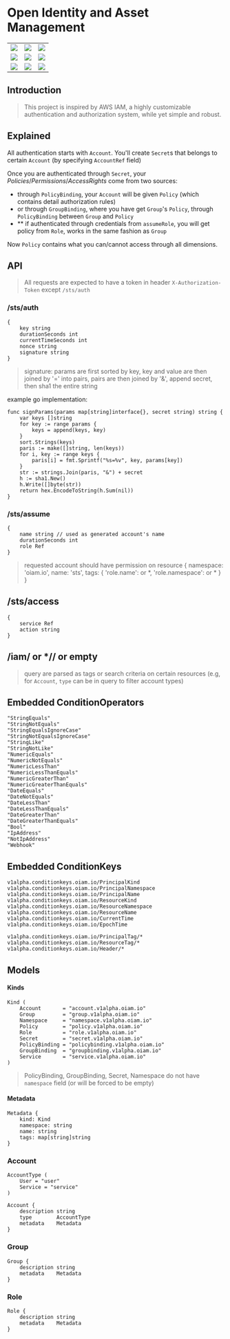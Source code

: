 # Open Identity and Asset Management

<table>
  <tr>
    <td><img src="https://github.com/joesonw/oiam/blob/master/images/1.png?raw=true"></td>
    <td><img src="https://github.com/joesonw/oiam/blob/master/images/2.png?raw=true"></td>
    <td><img src="https://github.com/joesonw/oiam/blob/master/images/3.png?raw=true"></td>
  </tr>
  <tr>
    <td><img src="https://github.com/joesonw/oiam/blob/master/images/4.png?raw=true"></td>
    <td><img src="https://github.com/joesonw/oiam/blob/master/images/5.png?raw=true"></td>
    <td><img src="https://github.com/joesonw/oiam/blob/master/images/6.png?raw=true"></td>
  </tr>
  <tr>
    <td><img src="https://github.com/joesonw/oiam/blob/master/images/7.png?raw=true"></td>
    <td><img src="https://github.com/joesonw/oiam/blob/master/images/8.png?raw=true"></td>
    <td><img src="https://github.com/joesonw/oiam/blob/master/images/9.png?raw=true"></td>
  </tr>
</table>


## Introduction

> This project is inspired by AWS IAM, a highly customizable authentication and authorization system, while yet simple and robust.

## Explained

All authentication starts with `Account`. You'll create `Secret`s that belongs to certain `Account` (by specifying `AccountRef` field)


Once you are authenticated through `Secret`, your _Policies_/_Permissions_/_AccessRights_ come from two sources:
 * through `PolicyBinding`, your `Account` will be given `Policy` (which contains detail authorization rules)
 * or through `GroupBinding`, where you have get `Group`'s `Policy`, through `PolicyBinding` between `Group` and `Policy`
 * \*\* if authenticated through credentials from `assumeRole`, you will get policy from `Role`, works in the same fashion as `Group`
 
 
Now `Policy` contains what you can/cannot access through all dimensions.


## API

> All requests are expected to have a token in header `X-Authorization-Token` except `/sts/auth`

### /sts/auth

```
{
    key string
    durationSeconds int
    currentTimeSeconds int
    nonce string 
    signature string
}
```

> signature: params are first sorted by key, key and value are then joined by '=' into pairs, pairs are then joined by '&', append secret, then sha1 the entire string

example go implementation:
```
func signParams(params map[string]interface{}, secret string) string {
	var keys []string
	for key := range params {
		keys = append(keys, key)
	}
	sort.Strings(keys)
	paris := make([]string, len(keys))
	for i, key := range keys {
		paris[i] = fmt.Sprintf("%s=%v", key, params[key])
	}
	str := strings.Join(paris, "&") + secret
	h := sha1.New()
	h.Write([]byte(str))
	return hex.EncodeToString(h.Sum(nil))
}
```

### /sts/assume

```
{
    name string // used as generated account's name
    durationSeconds int
    role Ref
}
```

> requested account should have permission on resource { namespace: 'oiam.io', name: 'sts', tags: { 'role.name': <role name> or *, 'role.namespace': <role namespace> or * } } 

## /sts/access

```
{
    service Ref
    action string
}
```

## /iam/<namespace> or */<kind>/<name> or empty

> query are parsed as tags  or search criteria on certain resources (e.g, for `Account`, `type` can be in query to filter account types)


## Embedded ConditionOperators
```
"StringEquals"
"StringNotEquals"
"StringEqualsIgnoreCase"
"StringNotEqualsIgnoreCase"
"StringLike"
"StringNotLike"
"NumericEquals"
"NumericNotEquals"
"NumericLessThan"
"NumericLessThanEquals"
"NumericGreaterThan"
"NumericGreaterThanEquals"
"DateEquals"
"DateNotEquals"
"DateLessThan"
"DateLessThanEquals"
"DateGreaterThan"
"DateGreaterThanEquals"
"Bool"
"IpAddress"
"NotIpAddress"
"Webhook"
```

## Embedded ConditionKeys
```
v1alpha.conditionkeys.oiam.io/PrincipalKind
v1alpha.conditionkeys.oiam.io/PrincipalNamespace
v1alpha.conditionkeys.oiam.io/PrincipalName
v1alpha.conditionkeys.oiam.io/ResourceKind
v1alpha.conditionkeys.oiam.io/ResourceNamespace
v1alpha.conditionkeys.oiam.io/ResourceName
v1alpha.conditionkeys.oiam.io/CurrentTime
v1alpha.conditionkeys.oiam.io/EpochTime

v1alpha.conditionkeys.oiam.io/PrincipalTag/*
v1alpha.conditionkeys.oiam.io/ResourceTag/*
v1alpha.conditionkeys.oiam.io/Header/*
```

## Models

#### Kinds 
```
Kind (
    Account       = "account.v1alpha.oiam.io"
    Group         = "group.v1alpha.oiam.io"
    Namespace     = "namespace.v1alpha.oiam.io"
    Policy        = "policy.v1alpha.oiam.io"
    Role          = "role.v1alpha.oiam.io"
    Secret        = "secret.v1alpha.oiam.io"
    PolicyBinding = "policybinding.v1alpha.oiam.io"
    GroupBinding  = "groupbinding.v1alpha.oiam.io"
    Service       = "service.v1alpha.oiam.io"
)
```


>  PolicyBinding, GroupBinding, Secret, Namespace do not have `namespace` field (or will be forced to be empty)

#### Metadata

```
Metadata {
    kind: Kind
    namespace: string
    name: string
    tags: map[string]string
}
```

### Account


```
AccountType ( 
    User = "user"
    Service = "service"
)
```

```
Account {
    description string 
    type        AccountType
    metadata    Metadata
}
```

### Group

```
Group {
    description string 
    metadata    Metadata
}
```

### Role

```
Role {
    description string 
    metadata    Metadata
}
```

